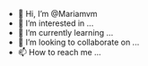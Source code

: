 - 👋 Hi, I’m @Mariamvm
- 👀 I’m interested in ...
- 🌱 I’m currently learning ...
- 💞️ I’m looking to collaborate on ...
- 📫 How to reach me ...

<!---
Mariamvm/Mariamvm is a ✨ special ✨ repository because its `README.md` (this file) appears on your GitHub profile.
You can click the Preview link to take a look at your changes.
--->
